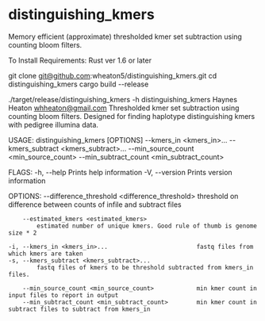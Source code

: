 # distinguishing_kmers
Memory efficient (approximate) thresholded kmer set subtraction using counting bloom filters.

To Install
Requirements: Rust ver 1.6 or later

git clone git@github.com:wheaton5/distinguishing_kmers.git
cd distinguishing_kmers
cargo build --release

./target/release/distinguishing_kmers -h
distinguishing_kmers
Haynes Heaton <whheaton@gmail.com>
Thresholded kmer set subtraction using counting bloom filters. Designed for finding haplotype distinguishing kmers with
pedigree illumina data.

USAGE:
    distinguishing_kmers [OPTIONS] --kmers_in <kmers_in>... --kmers_subtract <kmers_subtract>... --min_source_count <min_source_count> --min_subtract_count <min_subtract_count>

FLAGS:
    -h, --help       Prints help information
    -V, --version    Prints version information

OPTIONS:
        --difference_threshold <difference_threshold>
            threshold on difference between counts of infile and subtract files

        --estimated_kmers <estimated_kmers>
            estimated number of unique kmers. Good rule of thumb is genome size * 2

    -i, --kmers_in <kmers_in>...                         fastq files from which kmers are taken
    -s, --kmers_subtract <kmers_subtract>...
            fastq files of kmers to be threshold subtracted from kmers_in files.

        --min_source_count <min_source_count>            min kmer count in input files to report in output
        --min_subtract_count <min_subtract_count>        min kmer count in subtract files to subtract from kmers_in
